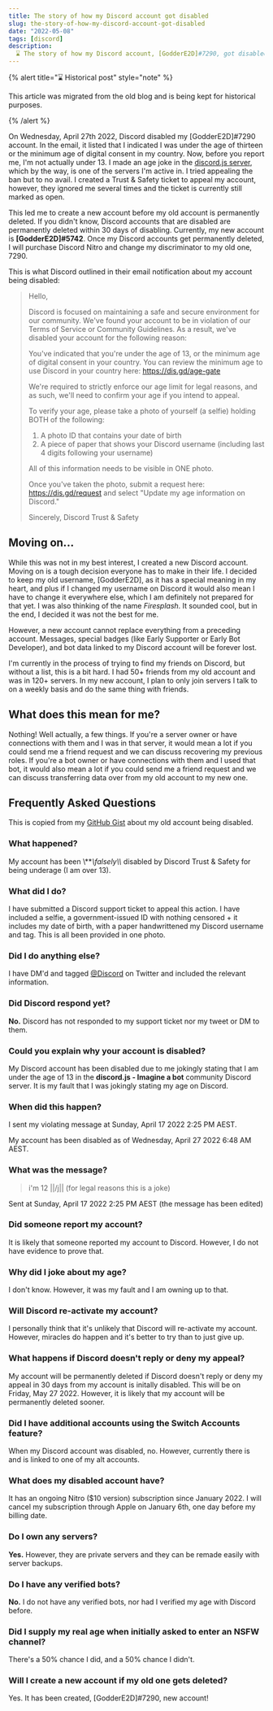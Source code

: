 ```yaml
---
title: The story of how my Discord account got disabled
slug: the-story-of-how-my-discord-account-got-disabled
date: "2022-05-08"
tags: [discord]
description:
  ⌛️ The story of how my Discord account, [GodderE2D]#7290, got disabled and my plans with my new Discord account.
---
```


{% alert title="⌛️ Historical post" style="note" %}

This article was migrated from the old blog and is being kept for historical purposes.

{% /alert %}

On Wednesday, April 27th 2022, Discord disabled my [GodderE2D]#7290 account. In the email, it listed that I indicated I
was under the age of thirteen or the minimum age of digital consent in my country. Now, before you report me, I'm not
actually under 13. I made an age joke in the [discord.js server](https://discord.gg/djs), which by the way, is one of
the servers I'm active in. I tried appealing the ban but to no avail. I created a Trust & Safety ticket to appeal my
account, however, they ignored me several times and the ticket is currently still marked as open.

This led me to create a new account before my old account is permanently deleted. If you didn't know, Discord accounts
that are disabled are permanently deleted within 30 days of disabling. Currently, my new account is
**[GodderE2D]#5742**. Once my Discord accounts get permanently deleted, I will purchase Discord Nitro and change my
discriminator to my old one, 7290.

This is what Discord outlined in their email notification about my account being disabled:

> Hello,
>
> Discord is focused on maintaining a safe and secure environment for our community. We've found your account to be in
> violation of our Terms of Service or Community Guidelines. As a result, we've disabled your account for the following
> reason:
>
> You've indicated that you're under the age of 13, or the minimum age of digital consent in your country. You can
> review the minimum age to use Discord in your country here: https://dis.gd/age-gate
>
> We're required to strictly enforce our age limit for legal reasons, and as such, we'll need to confirm your age if you
> intend to appeal.
>
> To verify your age, please take a photo of yourself (a selfie) holding BOTH of the following:
>
> 1. A photo ID that contains your date of birth
> 2. A piece of paper that shows your Discord username (including last 4 digits following your username)
>
> All of this information needs to be visible in ONE photo.
>
> Once you've taken the photo, submit a request here: https://dis.gd/request and select \"Update my age information on
> Discord.\"
>
> Sincerely, Discord Trust & Safety

## Moving on...

While this was not in my best interest, I created a new Discord account. Moving on is a tough decision everyone has to
make in their life. I decided to keep my old username, [GodderE2D], as it has a special meaning in my heart, and plus if
I changed my username on Discord it would also mean I have to change it everywhere else, which I am definitely not
prepared for that yet. I was also thinking of the name _Firesplash_. It sounded cool, but in the end, I decided it was
not the best for me.

However, a new account cannot replace everything from a preceding account. Messages, special badges (like Early
Supporter or Early Bot Developer), and bot data linked to my Discord account will be forever lost.

I'm currently in the process of trying to find my friends on Discord, but without a list, this is a bit hard. I had 50+
friends from my old account and was in 120+ servers. In my new account, I plan to only join servers I talk to on a
weekly basis and do the same thing with friends.

## What does this mean for me?

Nothing! Well actually, a few things. If you're a server owner or have connections with them and I was in that server,
it would mean a lot if you could send me a friend request and we can discuss recovering my previous roles. If you're a
bot owner or have connections with them and I used that bot, it would also mean a lot if you could send me a friend
request and we can discuss transferring data over from my old account to my new one.

## Frequently Asked Questions

This is copied from my [GitHub Gist](https://gist.github.com/GodderE2D/f24263df5b9e932805ccc2db04709726) about my old
account being disabled.

### What happened?

My account has been \\***\\*falsely\\_\\_** disabled by Discord Trust & Safety for being underage (I am over 13).

### What did I do?

I have submitted a Discord support ticket to appeal this action. I have included a selfie, a government-issued ID with
nothing censored + it includes my date of birth, with a paper handwrittened my Discord username and tag. This is all
been provided in one photo.

### Did I do anything else?

I have DM'd and tagged [@Discord](https://twitter.com/Discord) on Twitter and included the relevant information.

### Did Discord respond yet?

**No.** Discord has not responded to my support ticket nor my tweet or DM to them.

### Could you explain why your account is disabled?

My Discord account has been disabled due to me jokingly stating that I am under the age of 13 in the **discord.js -
Imagine a bot** community Discord server. It is my fault that I was jokingly stating my age on Discord.

### When did this happen?

I sent my violating message at Sunday, April 17 2022 2:25 PM AEST.

My account has been disabled as of Wednesday, April 27 2022 6:48 AM AEST.

### What was the message?

> i'm 12 ||/j|| (for legal reasons this is a joke)

Sent at Sunday, April 17 2022 2:25 PM AEST (the message has been edited)

### Did someone report my account?

It is likely that someone reported my account to Discord. However, I do not have evidence to prove that.

### Why did I joke about my age?

I don't know. However, it was my fault and I am owning up to that.

### Will Discord re-activate my account?

I personally think that it's unlikely that Discord will re-activate my account. However, miracles do happen and it's
better to try than to just give up.

### What happens if Discord doesn't reply or deny my appeal?

My account will be permanently deleted if Discord doesn't reply or deny my appeal in 30 days from my account is initally
disabled. This will be on Friday, May 27 2022. However, it is likely that my account will be permanently deleted sooner.

### Did I have additional accounts using the Switch Accounts feature?

When my Discord account was disabled, no. However, currently there is and is linked to one of my alt accounts.

### What does my disabled account have?

It has an ongoing Nitro ($10 version) subscription since January 2022. I will cancel my subscription through Apple on
January 6th, one day before my billing date.

### Do I own any servers?

**Yes.** However, they are private servers and they can be remade easily with server backups.

### Do I have any verified bots?

**No.** I do not have any verified bots, nor had I verified my age with Discord before.

### Did I supply my real age when initially asked to enter an NSFW channel?

There's a 50% chance I did, and a 50% chance I didn't.

### Will I create a new account if my old one gets deleted?

Yes. It has been created, [GodderE2D]#7290, new account!
